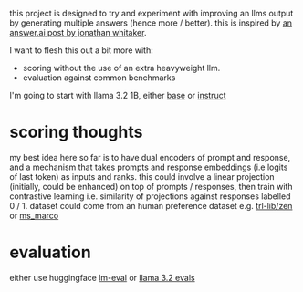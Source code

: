 this project is designed to try and experiment with improving an llms output by generating multiple answers (hence more / better). this is inspired by [an answer.ai post by jonathan whitaker](https://www.answer.ai/posts/2024-05-17-more-better.html).

I want to flesh this out a bit more with:
- scoring without the use of an extra heavyweight llm.  
- evaluation against common benchmarks

I'm going to start with llama 3.2 1B, either [base](https://huggingface.co/meta-llama/Llama-3.2-1B) or [instruct](https://huggingface.co/meta-llama/Llama-3.2-1B-Instruct)

# scoring thoughts

my best idea here so far is to have dual encoders of prompt and response, and a mechanism that takes prompts and response embeddings (i.e logits of last token) as inputs and ranks. this could involve a linear projection (initially, could be enhanced) on top of prompts / responses, then train with contrastive learning i.e. similarity of projections against responses labelled 0 / 1. 
dataset could come from an human preference dataset e.g. [trl-lib/zen](https://huggingface.co/datasets/trl-lib/zen) or [ms_marco](https://huggingface.co/datasets/microsoft/ms_marco)

# evaluation
either use huggingface [lm-eval](https://github.com/huggingface/lm-evaluation-harness) or [llama 3.2 evals](https://huggingface.co/collections/meta-llama/llama-32-evals-66f44b3d2df1c7b136d821f0)